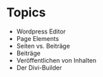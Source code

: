 # Topics

  - Wordpress Editor
  - Page Elements
  - Seiten vs. Beiträge
  - Beiträge
  - Veröffentlichen von Inhalten
  - Der Divi-Builder
